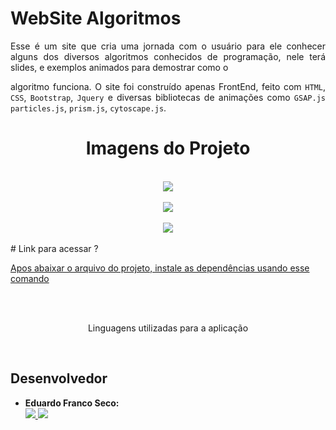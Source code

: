 # WebSite Algoritmos

<div align="justify">
  Esse é um site que cria uma jornada com o usuário para ele conhecer alguns dos diversos algoritmos conhecidos de programação, nele terá slides, e exemplos animados para demostrar como o 
  
  algoritmo funciona. O site foi construído apenas FrontEnd, feito com `HTML`, `CSS`, `Bootstrap`, `Jquery` e diversas bibliotecas de animações como `GSAP.js` `particles.js`, `prism.js`, `cytoscape.js`.
</div> 

 <div align="center">
     <h1>Imagens do Projeto</h1>
    <br>
    <img src="/imagensDemo/container.jpeg">
    <br>
    <br>
     <img src="/imagensDemo/status.jpeg">  
    <br>
    <br>
     <img src="/imagensDemo/mobile.png">  
    <br>
 </div>
   
<br>
  # Link para acessar ?
  
  [Apos abaixar o arquivo do projeto, instale as dependências usando esse comando](https://algorithmsdetails.netlify.app/)
<br>
<br>

<div align="center" style="display: inline_block">
  <br>
  <p>Linguagens utilizadas para a aplicação</p>


</div>
<br>

<div align="start">
  
## Desenvolvedor

- **Eduardo Franco Seco:**  
  <a href="https://github.com/eduardofranco572" align="center">
    <img src="https://img.shields.io/badge/GitHub-100000?style=for-the-badge&logo=github&logoColor=white">
  </a>
  <a href="https://www.linkedin.com/in/eduardo-franco572/" align="center">
    <img src="https://img.shields.io/badge/-LinkedIn-%230077B5?style=for-the-badge&logo=linkedin&logoColor=white" target="_blank">
  </a>  

</div>
